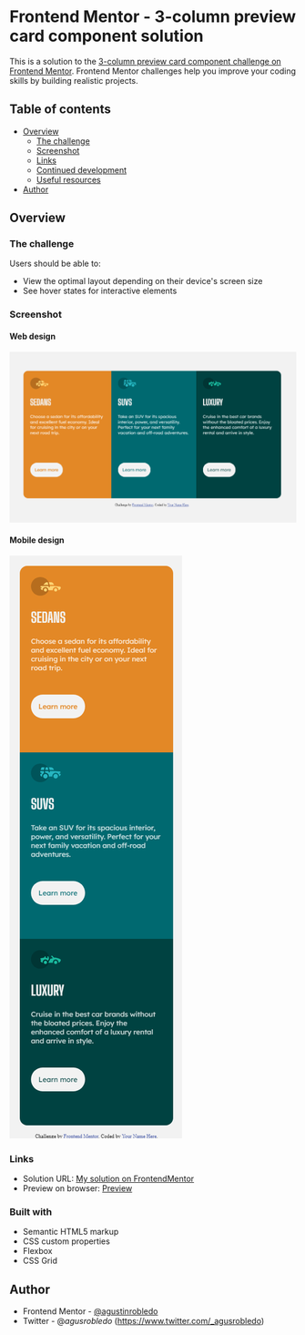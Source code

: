 # Frontend Mentor - 3-column preview card component solution

This is a solution to the [3-column preview card component challenge on Frontend Mentor](https://www.frontendmentor.io/challenges/3column-preview-card-component-pH92eAR2-). Frontend Mentor challenges help you improve your coding skills by building realistic projects. 

## Table of contents

- [Overview](#overview)
  - [The challenge](#the-challenge)
  - [Screenshot](#screenshot)
  - [Links](#links)
  - [Continued development](#continued-development)
  - [Useful resources](#useful-resources)
- [Author](#author)


## Overview

### The challenge

Users should be able to:

- View the optimal layout depending on their device's screen size
- See hover states for interactive elements

### Screenshot
#### Web design
 ![web-design](https://github.com/agustinrobledo/Challenge-Cards/blob/main/screenshots%20of%20final%20design/Cards%20for%20web.png?raw=true)
#### Mobile design
 ![mobile-design](https://github.com/agustinrobledo/Challenge-Cards/blob/main/screenshots%20of%20final%20design/Cards%20for%20mobile.png?raw=true)

### Links

- Solution URL: [My solution on FrontendMentor](https://www.frontendmentor.io/solutions/i-used-flex-wrap-and-media-for-the-responsive-design-Nqo0TdVOs)
- Preview on browser: [Preview](https://agustinrobledo.github.io/Challenge-Cards/)


### Built with

- Semantic HTML5 markup
- CSS custom properties
- Flexbox
- CSS Grid

## Author
- Frontend Mentor - [@agustinrobledo](https://www.frontendmentor.io/profile/agustinrobledo)
- Twitter - @_agusrobledo_ (https://www.twitter.com/_agusrobledo)

